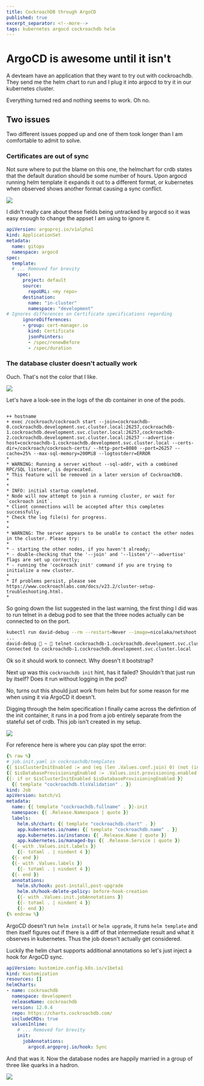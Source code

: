 ```yaml
---
title: CockroachDB through ArgoCD
published: true
excerpt_separator: <!--more-->
tags: kubernetes argocd cockroachdb helm
---
```


# ArgoCD is awesome until it isn't

A devteam have an application that they want to try out with cockroachdb. They send me the helm chart to run and I plug it into argocd to try it in our kubernetes cluster.

Everything turned red and nothing seems to work. Oh no.

<!--more-->

## Two issues 

Two different issues popped up and one of them took longer than I am comfortable to admit to solve.

### Certificates are out of sync

Not sure where to put the blame on this one, the helmchart for crdb states that the default duration should be some number of hours. Upon argocd running helm template it expands it out to a different format, or kubernetes when observed shows another format causing a sync conflict.

![](../assets/2024-05-08-12-18-19.png)

I didn't really care about these fields being untracked by argocd so it was easy enough to change the appset I am using to ignore it.

``` yaml
apiVersion: argoproj.io/v1alpha1
kind: ApplicationSet
metadata:
  name: gitops
  namespace: argocd
spec:
  template:
  # ... Removed for brevity
    spec:
      project: default
      source:
        repoURL: <my repo>
      destination:
        name: "in-cluster"
        namespace: "development"
# Ignores differences on Certificate specifications regarding 
      ignoreDifferences:
      - group: cert-manager.io
        kind: Certificate
        jsonPointers:
        - /spec/renewBefore
        - /spec/duration

```

### The database cluster doesn't actually work

Ouch. That's not the color that I like.

![](../assets/2024-05-08-12-22-35.png)

Let's have a look-see in the logs of the db container in one of the pods.

```

++ hostname
+ exec /cockroach/cockroach start --join=cockroachdb-0.cockroachdb.development.svc.cluster.local:26257,cockroachdb-1.cockroachdb.development.svc.cluster.local:26257,cockroachdb-2.cockroachdb.development.svc.cluster.local:26257 --advertise-host=cockroachdb-1.cockroachdb.development.svc.cluster.local --certs-dir=/cockroach/cockroach-certs/ --http-port=8080 --port=26257 --cache=25% --max-sql-memory=200MiB --logtostderr=ERROR
*
* WARNING: Running a server without --sql-addr, with a combined RPC/SQL listener, is deprecated.
* This feature will be removed in a later version of CockroachDB.
*
*
* INFO: initial startup completed.
* Node will now attempt to join a running cluster, or wait for `cockroach init`.
* Client connections will be accepted after this completes successfully.
* Check the log file(s) for progress. 
*
*
* WARNING: The server appears to be unable to contact the other nodes in the cluster. Please try:
* 
* - starting the other nodes, if you haven't already;
* - double-checking that the '--join' and '--listen'/'--advertise' flags are set up correctly;
* - running the 'cockroach init' command if you are trying to initialize a new cluster.
* 
* If problems persist, please see https://www.cockroachlabs.com/docs/v23.2/cluster-setup-troubleshooting.html.
*
```

So going down the list suggested in the last warning, the first thing I did was to run telnet in a debug pod to see that the three nodes actually can be connected to on the port.

``` sh
kubectl run david-debug --rm --restart=Never --image=nicolaka/netshoot --stdin --tty /bin/zsh
...
david-debug  ~  telnet cockroachdb-1.cockroachdb.development.svc.cluster.local 26257
Connected to cockroachdb-1.cockroachdb.development.svc.cluster.local
```

Ok so it should work to connect. Why doesn't it bootstrap?

Next up was this `cockroachdb init` hint, has it failed? Shouldn't that just run by itself? Does it run without logging in the pod?

No, turns out this should just work from helm but for some reason for me when using it via ArgoCD it doesn't.

Digging through the helm specification I finally came across the defintion of the init container, it runs in a pod from a job entirely separate from the stateful set of crdb. This job isn't created in my setup. 

![](../assets/2024-05-08-12-28-49.png)

For reference here is where you can play spot the error:

``` yaml
{% raw %}
# job.init.yaml in cockroachdb/templates
{{ $isClusterInitEnabled := and (eq (len .Values.conf.join) 0) (not (index .Values.conf `single-node`)) }}
{{ $isDatabaseProvisioningEnabled := .Values.init.provisioning.enabled }}
{{- if or $isClusterInitEnabled $isDatabaseProvisioningEnabled }}
  {{ template "cockroachdb.tlsValidation" . }}
kind: Job
apiVersion: batch/v1
metadata:
  name: {{ template "cockroachdb.fullname" . }}-init
  namespace: {{ .Release.Namespace | quote }}
  labels:
    helm.sh/chart: {{ template "cockroachdb.chart" . }}
    app.kubernetes.io/name: {{ template "cockroachdb.name" . }}
    app.kubernetes.io/instance: {{ .Release.Name | quote }}
    app.kubernetes.io/managed-by: {{ .Release.Service | quote }}
  {{- with .Values.init.labels }}
    {{- toYaml . | nindent 4 }}
  {{- end }}
  {{- with .Values.labels }}
    {{- toYaml . | nindent 4 }}
  {{- end }}
  annotations:
    helm.sh/hook: post-install,post-upgrade
    helm.sh/hook-delete-policy: before-hook-creation
    {{- with .Values.init.jobAnnotations }}
    {{- toYaml . | nindent 4 }}
    {{- end }}
{% endraw %}
```

ArgoCD doesn't run `helm install` or `helm upgrade`, it runs `helm template` and then itself figures out if there is a diff of that intermediate result and what it observes in kubernetes. Thus the job doesn't actually get considered.

Luckily the helm chart supports additional annotations so let's just inject a hook for ArgoCD sync.

``` yaml
apiVersion: kustomize.config.k8s.io/v1beta1
kind: Kustomization
resources: []
helmCharts:
- name: cockroachdb
  namespace: development
  releaseName: cockroachdb
  version: 12.0.4
  repo: https://charts.cockroachdb.com/
  includeCRDs: true
  valuesInline:
    # ... Removed for brevity
    init:
      jobAnnotations:
        argocd.argoproj.io/hook: Sync
```

And that was it. Now the database nodes are happily married in a group of three like quarks in a hadron.

![](../assets/2024-05-08-12-33-56.png)